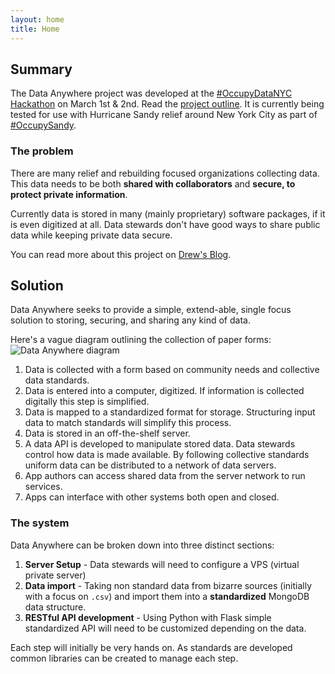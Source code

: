 ```yaml
---
layout: home
title: Home
---
```


## Summary

The Data Anywhere project was developed at the [#OccupyDataNYC Hackathon][1] on March 1st & 2nd. Read the [project outline][2]. It is currently being tested for use with Hurricane Sandy relief around New York City as part of [#OccupySandy][3].

### The problem

There are many relief and rebuilding focused organizations collecting data. This data needs to be both **shared with collaborators** and **secure, to protect private information**.

Currently data is stored in many (mainly proprietary) software packages, if it is even digitized at all. Data stewards don't have good ways to share public data while keeping private data secure. 

You can read more about this project on [Drew's Blog][4].

## Solution

Data Anywhere seeks to provide a simple, extend-able, single focus solution to storing, securing, and sharing any kind of data.

Here's a vague diagram outlining the collection of paper forms:  
![Data Anywhere diagram](http://blog.dhornbein.com/wp-content/uploads/2013/03/dataanywhere_workflow_draf1.png)

1. Data is collected with a form based on community needs and collective data standards.
2. Data is entered into a computer, digitized. If information is collected digitally this step is simplified.
3. Data is mapped to a standardized format for storage. Structuring input data to match standards will simplify this process.
4. Data is stored in an off-the-shelf server.
5. A data API is developed to manipulate stored data. Data stewards control how data is made available. By following collective standards uniform data can be distributed to a network of data servers.
6. App authors can access shared data from the server network to run services.
7. Apps can interface with other systems both open and closed.

### The system

Data Anywhere can be broken down into three distinct sections:

1. **Server Setup** - Data stewards will need to configure a VPS (virtual private server)
2. **Data import** - Taking non standard data from bizarre sources (initially with a focus on `.csv`) and import them into a **standardized** MongoDB data structure.
3. **RESTful API development** - Using Python with Flask simple standardized API will need to be customized depending on the data.

Each step will initially be very hands on. As standards are developed common libraries can be created to manage each step.


[1]: http://occupydatanyc.org/2013/03/03/data-anywhere-project-hackathon-day-two/
[2]: http://occupydatanyc.org/2013/02/12/open-data-project/
[3]: http://occupysandy.org
[4]: http://blog.dhornbein.com/2013/03/07/data-anywhere-distributed-data-storage-and-sharing-solution/